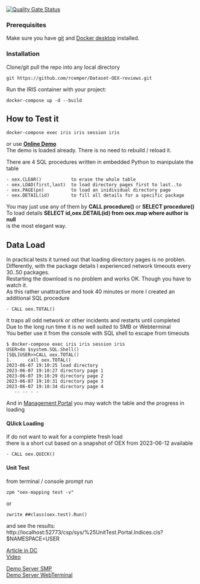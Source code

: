 [![Quality Gate Status](https://community.objectscriptquality.com/api/project_badges/measure?project=intersystems_iris_community%2FOEX-mapping&metric=alert_status)](https://community.objectscriptquality.com/dashboard?id=intersystems_iris_community%2FOEX-mapping)   
### Prerequisites
Make sure you have [git](https://git-scm.com/book/en/v2/Getting-Started-Installing-Git) and [Docker desktop](https://www.docker.com/products/docker-desktop) installed.

### Installation 
Clone/git pull the repo into any local directory
```
git https://github.com/rcemper/Dataset-OEX-reviews.git
```
Run the IRIS container with your project: 
```
docker-compose up -d --build
```
## How to Test it
```
docker-compose exec iris iris session iris
```
or use **[Online Demo](https://oex-mapping.demo.community.intersystems.com/csp/sys/%25CSP.Portal.Home.zen)**   
The demo is loaded already. There is no need to rebuild / reload it.   

There are 4 SQL procedures written in embedded Python to manipulate the table    
````
- oex.CLEAR()           to erase the whole table   
- oex.LOAD(first,last)  to load directory pages first to last..to   
- oex.PAGE(pn)          to load an inidividual directory page   
- oex.DETAIL(id)        to fill all details for a specific package   
````
You may just use any of them by **CALL procedure()** or **SELECT procedure()**  
To load details  **SELECT id,oex.DETAIL(id) from oex.map where author is null**    
is the most elegant way.  

## Data Load 
In practical tests it turned out that loading directory pages is no problen.   
Differently, with the package details I experienced network timeouts every 30..50 packages.   
Restarting the download is no problem and works OK. Though you have to watch it.   
As this rather unattractive and took 40 minutes or more I created an additional SQL procedure   
````
- CALL oex.TOTAL()  
````
It traps all odd network or other incidents and restarts until completed   
Due to the long run time it is no well suited to SMB or Webterminal   
You better use it from the console with SQL shell to escape from timeouts   
````
$ docker-compose exec iris iris session iris
USER>do $system.SQL.Shell()
[SQL]USER>>CALL oex.TOTAL()
1.      call oex.TOTAL()
2023-06-07 19:10:25 load directory
2023-06-07 19:10:27 directory page 1
2023-06-07 19:10:29 directory page 2
2023-06-07 19:10:31 directory page 3
2023-06-07 19:10:34 directory page 4
   -- -- - - 
````
And in [Management Portal](http://localhost:42773/csp/sys/UtilHome.csp) 
you may watch the table and the progress in loading   

#### QUick Loading
If do not want to wait for a complete fresh load   
there is a short cut based on a snapshot of OEX from 2023-06-12 available  
````
- CALL oex.QUICK()  
````

#### Unit Test
from terminal / console prompt run  
````
zpm "oex-mapping test -v"
````
or
````
zwrite ##class(oex.test).Run()
````
and see the results:  
http://localhost:52773/csp/sys/%25UnitTest.Portal.Indices.cls?$NAMESPACE=USER

[Article in DC](https://community.intersystems.com/post/oex-mapping)   
[Video](https://youtu.be/c5MOQMCfNRQ)    

[Demo Server SMP](https://oex-mapping.demo.community.intersystems.com/csp/sys/UtilHome.csp)   
[Demo Server WebTerminal](https://oex-mapping.demo.community.intersystems.com/terminal/)    
        
